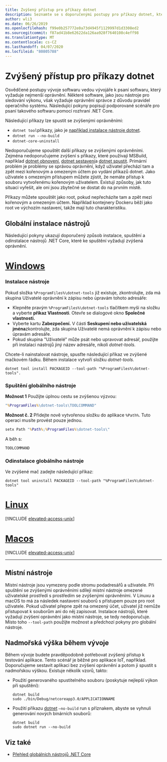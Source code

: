 ```yaml
---
title: Zvýšený přístup pro příkazy dotnet
description: Seznamte se s doporučenými postupy pro příkazy dotnet, které vyžadují zvýšený přístup.
author: wli3
ms.date: 06/26/2019
ms.openlocfilehash: f99e0b257772e0a73d4945f1129997d1d3308ed2
ms.sourcegitcommit: f87ad41b8e62622da126aa928f7640108c4eff98
ms.translationtype: MT
ms.contentlocale: cs-CZ
ms.lasthandoff: 04/07/2020
ms.locfileid: "80805788"
---
```

# <a name="elevated-access-for-dotnet-commands"></a>Zvýšený přístup pro příkazy dotnet

Osvědčené postupy vývoje softwaru vedou vývojáře k psaní softwaru, který vyžaduje nejmenší oprávnění. Některé software, jako jsou nástroje pro sledování výkonu, však vyžaduje oprávnění správce z důvodu pravidel operačního systému. Následující pokyny popisují podporované scénáře pro psaní takového softwaru pomocí rozhraní .NET Core.

Následující příkazy lze spustit se zvýšenými oprávněními:

- `dotnet tool`příkazy, jako je [například instalace nástroje dotnet](dotnet-tool-install.md).
- `dotnet run --no-build`
- `dotnet-core-uninstall`

Nedoporučujeme spouštět další příkazy se zvýšenými oprávněními. Zejména nedoporučujeme zvýšení s příkazy, které používají MSBuild, například [dotnet obnovení](dotnet-restore.md), [dotnet sestavení](dotnet-build.md)a [dotnet spustit](dotnet-run.md). Primární problém je problémy se správou oprávnění, když uživatel přechází tam a zpět mezi kořenovým a omezeným účtem po vydání příkazů dotnet. Jako uživatele s omezeným přístupem můžete zjistit, že nemáte přístup k souboru vytvořenému kořenovým uživatelem. Existují způsoby, jak tuto situaci vyřešit, ale oni jsou zbytečné se dostat do na prvním místě.

Příkazy můžete spouštět jako root, pokud nepřecházíte tam a zpět mezi kořenovým a omezeným účtem. Například kontejnery Dockeru běží jako root ve výchozím nastavení, takže mají tuto charakteristiku.

## <a name="global-tool-installation"></a>Globální instalace nástrojů

Následující pokyny ukazují doporučený způsob instalace, spuštění a odinstalace nástrojů .NET Core, které ke spuštění vyžadují zvýšená oprávnění.

<!-- markdownlint-disable MD025 -->

# <a name="windows"></a>[Windows](#tab/windows)

### <a name="install-the-tool"></a>Instalace nástroje

Pokud složka `%ProgramFiles%\dotnet-tools` již existuje, zkontrolujte, zda má skupina Uživatelé oprávnění k zápisu nebo úpravám tohoto adresáře:

- Klepněte pravým `%ProgramFiles%\dotnet-tools` tlačítkem myši na složku a vyberte **příkaz Vlastnosti**. Otevře se dialogové okno **Společné vlastnosti.**
- Vyberte kartu **Zabezpečení.** V části **Seskupení nebo uživatelská jména**zkontrolujte, zda skupina Uživatelé nemá oprávnění k zápisu nebo úpravám adresáře.
- Pokud skupina "Uživatelé" může psát nebo upravovat adresář, použijte při instalaci nástrojů jiný název adresáře, nikoli *dotnet-tools*.

Chcete-li nainstalovat nástroje, spusťte následující příkaz ve zvýšené mačkovém řádku. Během instalace vytvoří složku *dotnet-tools.*

```dotnetcli
dotnet tool install PACKAGEID --tool-path "%ProgramFiles%\dotnet-tools".
```

### <a name="run-the-global-tool"></a>Spuštění globálního nástroje

**Možnost 1** Použijte úplnou cestu se zvýšenou výzvou:

```cmd
"%ProgramFiles%\dotnet-tools\TOOLCOMMAND"
```

**Možnost č. 2** Přidejte nově vytvořenou složku do aplikace `%Path%`. Tuto operaci musíte provést pouze jednou.

```cmd
setx Path "%Path%;%ProgramFiles%\dotnet-tools\"
```

A běh s:

```cmd
TOOLCOMMAND
```

### <a name="uninstall-the-global-tool"></a>Odinstalace globálního nástroje

Ve zvýšené mač zadejte následující příkaz:

```dotnetcli
dotnet tool uninstall PACKAGEID --tool-path "%ProgramFiles%\dotnet-tools"
```

# <a name="linux"></a>[Linux](#tab/linux)

[!INCLUDE [elevated-access-unix](../../../includes/elevated-access-unix.md)]

# <a name="macos"></a>[Macos](#tab/macos)

[!INCLUDE [elevated-access-unix](../../../includes/elevated-access-unix.md)]

---

## <a name="local-tools"></a>Místní nástroje

Místní nástroje jsou vymezeny podle stromu podadresářů a uživatele. Při spuštění se zvýšenými oprávněními sdílejí místní nástroje omezené uživatelské prostředí s prostředím se zvýšenými oprávněními. V Linuxu a macOS to má za následek nastavení souborů s přístupem pouze pro root uživatele. Pokud uživatel přepne zpět na omezený účet, uživatel již nemůže přistupovat k souborům ani do něj zapisovat. Instalace nástrojů, které vyžadují zvýšení oprávnění jako místní nástroje, se tedy nedoporučuje. Místo toho `--tool-path` použijte možnost a předchozí pokyny pro globální nástroje.

## <a name="elevation-during-development"></a>Nadmořská výška během vývoje

Během vývoje budete pravděpodobně potřebovat zvýšený přístup k testování aplikace. Tento scénář je běžné pro aplikace IoT, například. Doporučujeme sestavit aplikaci bez zvýšení oprávnění a potom ji spustit s nadmořskou výškou. Existuje několik vzorů, takto:

- Použití generovaného spustitelného souboru (poskytuje nejlepší výkon při spuštění):

   ```dotnetcli
   dotnet build
   sudo ./bin/Debug/netcoreapp3.0/APPLICATIONNAME
   ```

- Použití příkazu [dotnet](dotnet-run.md) `—no-build` run s příznakem, abyste se vyhnuli generování nových binárních souborů:

   ```dotnetcli
   dotnet build
   sudo dotnet run --no-build
   ```

## <a name="see-also"></a>Viz také

- [Přehled globálních nástrojů .NET Core](global-tools.md)
